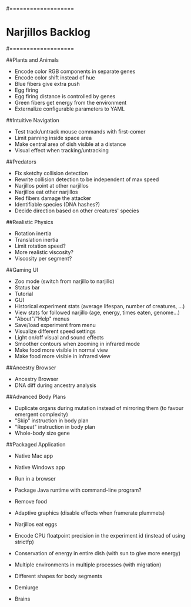 #===================
# Narjillos Backlog
#===================

##Plants and Animals
* Encode color RGB components in separate genes
* Encode color shift instead of hue
* Blue fibers give extra push
* Egg firing
* Egg firing distance is controlled by genes
* Green fibers get energy from the environment
* Externalize configurable parameters to YAML

##Intuitive Navigation
* Test track/untrack mouse commands with first-comer
* Limit panning inside space area
* Make central area of dish visible at a distance
* Visual effect when tracking/untracking

##Predators
* Fix sketchy collision detection
* Rewrite collision detection to be independent of max speed
* Narjillos point at other narjillos
* Narjillos eat other narjillos
* Red fibers damage the attacker
* Identifiable species (DNA hashes?)
* Decide direction based on other creatures' species

##Realistic Physics
* Rotation inertia
* Translation inertia
* Limit rotation speed?
* More realistic viscosity?
* Viscosity per segment?

##Gaming UI
* Zoo mode (switch from narjillo to narjillo)
* Status bar
* Tutorial
* GUI
* Historical experiment stats (average lifespan, number of creatures, ...)
* View stats for followed narjillo (age, energy, times eaten, genome...)
* "About"/"Help" menus
* Save/load experiment from menu
* Visualize different speed settings
* Light on/off visual and sound effects
* Smoother contours when zooming in infrared mode
* Make food more visible in normal view
* Make food more visible in infrared view

##Ancestry Browser
* Ancestry Browser
* DNA diff during ancestry analysis

##Advanced Body Plans
* Duplicate organs during mutation instead of mirroring them (to favour emergent complexity)
* "Skip" instruction in body plan
* "Repeat" instruction in body plan
* Whole-body size gene

##Packaged Application
* Native Mac app
* Native Windows app
* Run in a browser
* Package Java runtime with command-line program?

* Remove food
* Adaptive graphics (disable effects when framerate plummets)
* Narjillos eat eggs
* Encode CPU floatpoint precision in the experiment id (instead of using strictfp)
* Conservation of energy in entire dish (with sun to give more energy)
* Multiple environments in multiple processes (with migration)
* Different shapes for body segments
* Demiurge
* Brains
